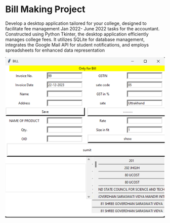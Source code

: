 # Bill Making Project 
Develop a desktop application tailored for your college, designed to facilitate fee management Jan 2022- June 2022 tasks for the accountant.
Constructed using Python Tkinter, the desktop application efficiently manages college fees. It utilizes SQLite for database management, integrates the Google Mail API for student notifications, and employs spreadsheets for enhanced data representation

![img](https://github.com/yashrasniya/bill-making-project/blob/main/Screenshot%202023-12-22%20131516.png)
